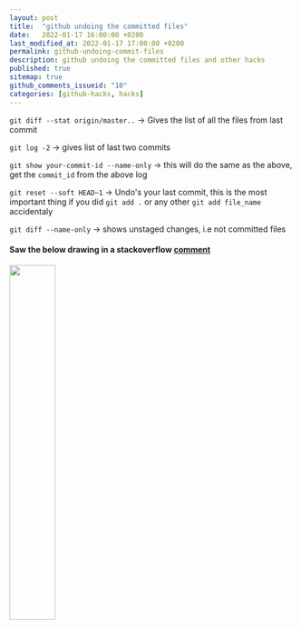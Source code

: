 ```yaml
---
layout: post
title:  "github undoing the committed files"
date:   2022-01-17 16:00:00 +0200
last_modified_at: 2022-01-17 17:00:00 +0200
permalink: github-undoing-commit-files
description: github undoing the committed files and other hacks
published: true
sitemap: true
github_comments_issueid: "10"
categories: [github-hacks, hacks]  
---
```


`git diff --stat origin/master..` -> Gives the list of all the files from last commit 

`git log -2` -> gives list of last two commits


`git show your-commit-id --name-only` -> this will do the same as the above, get the `commit_id` from the above log 

`git reset --soft HEAD~1` -> Undo's your last commit, this is the most important thing if you did `git add .` or any other `git add file_name` accidentaly

`git diff --name-only` -> shows unstaged changes, i.e not committed files


#### Saw the below drawing in a stackoverflow [comment](https://stackoverflow.com/questions/35978550/how-to-show-uncommitted-changes-in-git-and-some-git-diffs-in-detail)

<img src="https://i.stack.imgur.com/Ev0z9.jpg" style="width: 40%; height: 40%"/>

